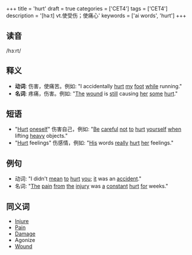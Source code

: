 +++
title = 'hurt'
draft = true
categories = ['CET4']
tags = ['CET4']
description = '[həːt] vt.使受伤；使痛心'
keywords = ['ai words', 'hurt']
+++

## 读音
/hɜːrt/

## 释义
- **动词**: 伤害，使痛苦。例如: "I accidentally [hurt](/post/hurt/) [my](/post/my/) [foot](/post/foot/) [while](/post/while/) running."
- **名词**: 疼痛，伤害。例如: "[The](/post/the/) [wound](/post/wound/) is [still](/post/still/) causing [her](/post/her/) [some](/post/some/) [hurt](/post/hurt/)."

## 短语
- "[Hurt](/post/hurt/) [oneself](/post/oneself/)" 伤害自己，例如: "[Be](/post/be/) [careful](/post/careful/) [not](/post/not/) [to](/post/to/) [hurt](/post/hurt/) [yourself](/post/yourself/) [when](/post/when/) lifting [heavy](/post/heavy/) objects."
- "[Hurt](/post/hurt/) feelings" 伤感情，例如: "[His](/post/his/) words [really](/post/really/) [hurt](/post/hurt/) [her](/post/her/) feelings."

## 例句
- 动词: "I didn't [mean](/post/mean/) [to](/post/to/) [hurt](/post/hurt/) [you](/post/you/); [it](/post/it/) was an [accident](/post/accident/)."
- 名词: "[The](/post/the/) [pain](/post/pain/) [from](/post/from/) [the](/post/the/) [injury](/post/injury/) was [a](/post/a/) [constant](/post/constant/) [hurt](/post/hurt/) [for](/post/for/) weeks."

## 同义词
- [Injure](/post/injure/)
- [Pain](/post/pain/)
- [Damage](/post/damage/)
- Agonize
- [Wound](/post/wound/)

